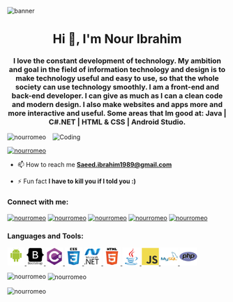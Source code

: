 ![banner](https://user-images.githubusercontent.com/59024116/210884933-8682a5f8-8518-4f0f-8440-067a09d62022.png)


<h1 align="center">Hi 👋, I'm Nour Ibrahim</h1>
<h3 align="center">I love the constant development of technology. My ambition and goal in the field of information technology and design is to make technology useful and easy to use, so that the whole society can use technology smoothly. I am a front-end and back-end developer. I can give as much as I can a clean code and modern design. I also make websites and apps more and more interactive and useful. Some areas that Im good at: Java | C#.NET | HTML & CSS | Android Studio.</h3>

<img align="right" alt="Coding" width="400" src="https://media.giphy.com/media/qgQUggAC3Pfv687qPC/giphy.gif">

<p align="left"> <img src="https://komarev.com/ghpvc/?username=nourromeo&label=Profile%20views&color=0e75b6&style=flat" alt="nourromeo" /> </p>

<p align="left"> <a href="https://twitter.com/nourromeo" target="blank"><img src="https://img.shields.io/twitter/follow/nourromeo?logo=twitter&style=for-the-badge" alt="nourromeo" /></a> </p>

- 📫 How to reach me **Saeed.ibrahim1989@gmail.com**

- ⚡ Fun fact **I have to kill you if I told you :)**

<h3 align="left">Connect with me:</h3>
<p align="left">
<a href="https://twitter.com/nourromeo" target="blank"><img align="center" src="https://raw.githubusercontent.com/rahuldkjain/github-profile-readme-generator/master/src/images/icons/Social/twitter.svg" alt="nourromeo" height="30" width="40" /></a>
<a href="https://linkedin.com/in/nourromeo" target="blank"><img align="center" src="https://raw.githubusercontent.com/rahuldkjain/github-profile-readme-generator/master/src/images/icons/Social/linked-in-alt.svg" alt="nourromeo" height="30" width="40" /></a>
<a href="https://fb.com/nourromeo" target="blank"><img align="center" src="https://raw.githubusercontent.com/rahuldkjain/github-profile-readme-generator/master/src/images/icons/Social/facebook.svg" alt="nourromeo" height="30" width="40" /></a>
<a href="https://instagram.com/nourromeo" target="blank"><img align="center" src="https://raw.githubusercontent.com/rahuldkjain/github-profile-readme-generator/master/src/images/icons/Social/instagram.svg" alt="nourromeo" height="30" width="40" /></a>
<a href="https://www.youtube.com/c/nourromeo" target="blank"><img align="center" src="https://raw.githubusercontent.com/rahuldkjain/github-profile-readme-generator/master/src/images/icons/Social/youtube.svg" alt="nourromeo" height="30" width="40" /></a>
</p>

<h3 align="left">Languages and Tools:</h3>
<p align="left"> <a href="https://developer.android.com" target="_blank" rel="noreferrer"> <img src="https://raw.githubusercontent.com/devicons/devicon/master/icons/android/android-original-wordmark.svg" alt="android" width="40" height="40"/> </a> <a href="https://getbootstrap.com" target="_blank" rel="noreferrer"> <img src="https://raw.githubusercontent.com/devicons/devicon/master/icons/bootstrap/bootstrap-plain-wordmark.svg" alt="bootstrap" width="40" height="40"/> </a> <a href="https://www.w3schools.com/cs/" target="_blank" rel="noreferrer"> <img src="https://raw.githubusercontent.com/devicons/devicon/master/icons/csharp/csharp-original.svg" alt="csharp" width="40" height="40"/> </a> <a href="https://www.w3schools.com/css/" target="_blank" rel="noreferrer"> <img src="https://raw.githubusercontent.com/devicons/devicon/master/icons/css3/css3-original-wordmark.svg" alt="css3" width="40" height="40"/> </a> <a href="https://dotnet.microsoft.com/" target="_blank" rel="noreferrer"> <img src="https://raw.githubusercontent.com/devicons/devicon/master/icons/dot-net/dot-net-original-wordmark.svg" alt="dotnet" width="40" height="40"/> </a> <a href="https://www.w3.org/html/" target="_blank" rel="noreferrer"> <img src="https://raw.githubusercontent.com/devicons/devicon/master/icons/html5/html5-original-wordmark.svg" alt="html5" width="40" height="40"/> </a> <a href="https://www.java.com" target="_blank" rel="noreferrer"> <img src="https://raw.githubusercontent.com/devicons/devicon/master/icons/java/java-original.svg" alt="java" width="40" height="40"/> </a> <a href="https://developer.mozilla.org/en-US/docs/Web/JavaScript" target="_blank" rel="noreferrer"> <img src="https://raw.githubusercontent.com/devicons/devicon/master/icons/javascript/javascript-original.svg" alt="javascript" width="40" height="40"/> </a> <a href="https://www.mysql.com/" target="_blank" rel="noreferrer"> <img src="https://raw.githubusercontent.com/devicons/devicon/master/icons/mysql/mysql-original-wordmark.svg" alt="mysql" width="40" height="40"/> </a> <a href="https://www.php.net" target="_blank" rel="noreferrer"> <img src="https://raw.githubusercontent.com/devicons/devicon/master/icons/php/php-original.svg" alt="php" width="40" height="40"/> </a> </p>

<p><img align="left" src="https://github-readme-stats.vercel.app/api/top-langs?username=nourromeo&show_icons=true&locale=en&layout=compact" alt="nourromeo" /></p>


<p>&nbsp;<img align="center" src="https://github-readme-stats.vercel.app/api?username=nourromeo&show_icons=true&locale=en" alt="nourromeo" /></p>

<p><img align="center" src="https://github-readme-streak-stats.herokuapp.com/?user=nourromeo&" alt="nourromeo" /></p>
